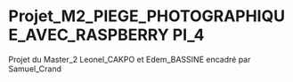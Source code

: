 # Projet_M2_PIEGE_PHOTOGRAPHIQUE_AVEC_RASPBERRY PI_4
Projet du Master_2 Leonel_CAKPO et Edem_BASSINE encadré par Samuel_Crand
